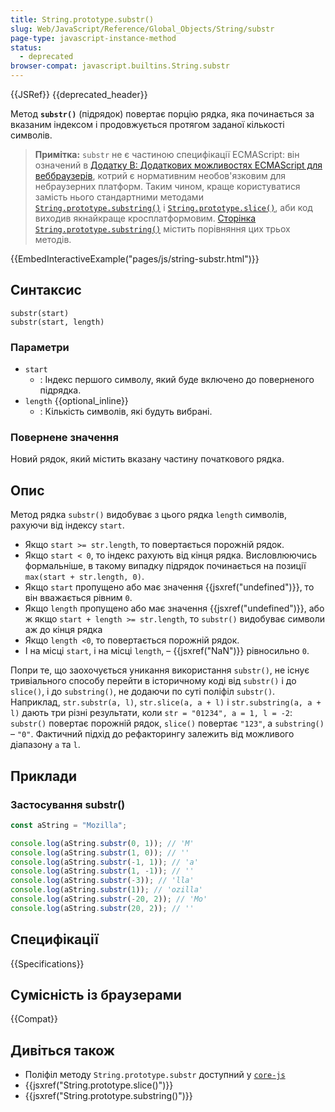 ```yaml
---
title: String.prototype.substr()
slug: Web/JavaScript/Reference/Global_Objects/String/substr
page-type: javascript-instance-method
status:
  - deprecated
browser-compat: javascript.builtins.String.substr
---
```


{{JSRef}} {{deprecated_header}}

Метод **`substr()`** (підрядок) повертає порцію рядка, яка починається за вказаним індексом і продовжується протягом заданої кількості символів.

> **Примітка:** `substr` не є частиною специфікації ECMAScript: він означений в [Додатку B: Додаткових можливостях ECMAScript для веббраузерів](https://tc39.es/ecma262/multipage/additional-ecmascript-features-for-web-browsers.html), котрий є нормативним необов'язковим для небраузерних платформ. Таким чином, краще користуватися замість нього стандартними методами [`String.prototype.substring()`](/uk/docs/Web/JavaScript/Reference/Global_Objects/String/substring) і [`String.prototype.slice()`](/uk/docs/Web/JavaScript/Reference/Global_Objects/String/slice), аби код виходив якнайкраще кросплатформовим. [Сторінка `String.prototype.substring()`](/uk/docs/Web/JavaScript/Reference/Global_Objects/String/substring#riznytsia-mizh-metodamy-substring-ta-substr) містить порівняння цих трьох методів.

{{EmbedInteractiveExample("pages/js/string-substr.html")}}

## Синтаксис

```js-nolint
substr(start)
substr(start, length)
```

### Параметри

- `start`
  - : Індекс першого символу, який буде включено до поверненого підрядка.
- `length` {{optional_inline}}
  - : Кількість символів, які будуть вибрані.

### Повернене значення

Новий рядок, який містить вказану частину початкового рядка.

## Опис

Метод рядка `substr()` видобуває з цього рядка `length` символів, рахуючи від індексу `start`.

- Якщо `start >= str.length`, то повертається порожній рядок.
- Якщо `start < 0`, то індекс рахують від кінця рядка. Висловлюючись формальніше, в такому випадку підрядок починається на позиції `max(start + str.length, 0)`.
- Якщо `start` пропущено або має значення {{jsxref("undefined")}}, то він вважається рівним `0`.
- Якщо `length` пропущено або має значення {{jsxref("undefined")}}, або ж якщо `start + length >= str.length`, то `substr()` видобуває символи аж до кінця рядка
- Якщо `length <0`, то повертається порожній рядок.
- І на місці `start`, і на місці `length`, – {{jsxref("NaN")}} рівносильно `0`.

Попри те, що заохочується уникання використання `substr()`, не існує тривіального способу перейти в історичному коді від `substr()` і до `slice()`, і до `substring()`, не додаючи по суті поліфіл `substr()`. Наприклад, `str.substr(a, l)`, `str.slice(a, a + l)` і `str.substring(a, a + l)` дають три різні результати, коли `str = "01234", a = 1, l = -2`: `substr()` повертає порожній рядок, `slice()` повертає `"123"`, а `substring()` – `"0"`. Фактичний підхід до рефакторингу залежить від можливого діапазону `a` та `l`.

## Приклади

### Застосування substr()

```js
const aString = "Mozilla";

console.log(aString.substr(0, 1)); // 'M'
console.log(aString.substr(1, 0)); // ''
console.log(aString.substr(-1, 1)); // 'a'
console.log(aString.substr(1, -1)); // ''
console.log(aString.substr(-3)); // 'lla'
console.log(aString.substr(1)); // 'ozilla'
console.log(aString.substr(-20, 2)); // 'Mo'
console.log(aString.substr(20, 2)); // ''
```

## Специфікації

{{Specifications}}

## Сумісність із браузерами

{{Compat}}

## Дивіться також

- Поліфіл методу `String.prototype.substr` доступний у [`core-js`](https://github.com/zloirock/core-js#ecmascript-string-and-regexp)
- {{jsxref("String.prototype.slice()")}}
- {{jsxref("String.prototype.substring()")}}
